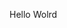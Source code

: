 Hello Wolrd






















































































































































































































































































































































































































































































































































































































































































































































































































































































































































































































































































































































































































































































































































































































































































































































































































































































































































































































































































































































































































































































































































































































































































































































































































































































































































































































































































































































































































































































































































































































































































































































































































































































































































































































































































































































































































































































































































































































































































































































































































































































































































































































































































































































































































































































































































































































































































































































